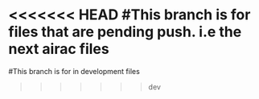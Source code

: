 <<<<<<< HEAD
#This branch is for files that are pending push. i.e the next airac files
=======
#This branch is for in development files
>>>>>>> dev
